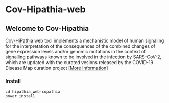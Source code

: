 # Cov-Hipathia-web

## Welcome to Cov-Hipathia

<a href="http://hipathia.babelomics.org/covid19">Cov-HiPathia</a> web tool implements a mechanistic model of human signaling for the interpretation of the consequences of the combined changes of gene expression levels and/or genomic mutations in the context of signalling pathways known to be involved in the infection by SARS-CoV-2, which are updated with the curated vesions released by the COVID-19 Disease Map curation project 
<a href="http://hipathia.babelomics.org/covid19/doc/doku.php"> [More Information] </a>

### Install

    cd hipathia_web-copathia
    bower install
